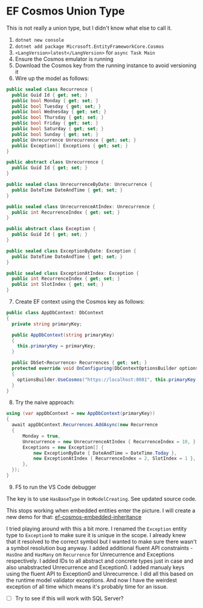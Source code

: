 # EF Cosmos Union Type

This is not really a union type, but I didn't know what else to call it.

1. `dotnet new console`
2. `dotnet add package Microsoft.EntityFrameworkCore.Cosmos`
3. `<LangVersion>latest</LangVersion>` for `async Task Main`
4. Ensure the Cosmos emulator is running
5. Download the Cosmos key from the running instance to avoid versioning it
6. Wire up the model as follows:

```csharp
public sealed class Recurrence {
  public Guid Id { get; set; }
  public bool Monday { get; set; }
  public bool Tuesday { get; set; }
  public bool Wednesday { get; set; }
  public bool Thursday { get; set; }
  public bool Friday { get; set; }
  public bool Saturday { get; set; }
  public bool Sunday { get; set; }
  public Unrecurrence Unrecurrence { get; set; }
  public Exception[] Exceptions { get; set; }
}

public abstract class Unrecurrence {
  public Guid Id { get; set; }
}

public sealed class UnrecurrenceByDate: Unrecurrence {
  public DateTime DateAndTime { get; set; }
}

public sealed class UnrecurrenceAtIndex: Unrecurrence {
  public int RecurrenceIndex { get; set; }
}

public abstract class Exception {
  public Guid Id { get; set; }
}

public sealed class ExceptionByDate: Exception {
  public DateTime DateAndTime { get; set; }
}

public sealed class ExceptionAtIndex: Exception {
  public int RecurrenceIndex { get; set; }
  public int SlotIndex { get; set; }
}
```

7. Create EF context using the Cosmos key as follows:

```csharp
public class AppDbContext: DbContext
{
  private string primaryKey;

  public AppDbContext(string primaryKey)
  {
    this.primaryKey = primaryKey;
  }

  public DbSet<Recurrence> Recurrences { get; set; }
  protected override void OnConfiguring(DbContextOptionsBuilder optionsBuilder)
  {
    optionsBuilder.UseCosmos("https://localhost:8081", this.primaryKey, nameof(ef_cosmos_union_type));
  }
}
```

8. Try the naive approach:

```csharp
using (var appDbContext = new AppDbContext(primaryKey))
{
  await appDbContext.Recurrences.AddAsync(new Recurrence
  {
      Monday = true,
      Unrecurrence = new UnrecurrenceAtIndex { RecurrenceIndex = 10, },
      Exceptions = new Exception[] {
          new ExceptionByDate { DateAndTime = DateTime.Today },
          new ExceptionAtIndex { RecurrenceIndex = 2, SlotIndex = 1 },
      },
  });
}
```

9. F5 to run the VS Code debugger

The key is to use `HasBaseType` in `OnModelCreating`. See updated source code.

This stops working when embedded entities enter the picture.
I will create a new demo for that: [ef-cosmos-embedded-inheritance](https://github.com/TomasHubelbauer/ef-cosmos-embedded-inheritance)

I tried playing around with this a bit more.
I renamed the `Exception` entity type to `Exception0` to make sure it is unique in the scope.
I already knew that it resolved to the correct symbol but I wanted to make sure there wasn't a symbol resolution bug anyway.
I added additional fluent API constraints - `HasOne` and `HasMany` on `Recurrence` for Unrecurrence and Exceptions respectively.
I added IDs to all abstract and concrete types just in case and also unabstracted Unrecurrence and Exception0.
I added manualy keys using the fluent API to Exception0 and Unrecurrence.
I did all this based on the runtime model validator exceptions.
And now I have the weirdest exception of all time which means it's probably time for an issue.

- [ ] Try to see if this will work with SQL Server?
